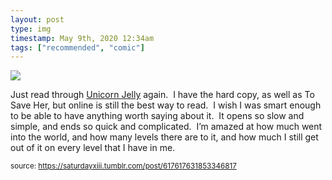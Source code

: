 ```yaml
---
layout: post
type: img
timestamp: May 9th, 2020 12:34am
tags: ["recommended", "comic"]
---
```

<img src="https://saturdayxiii.github.io/media/617617631853346817.jpg"/>

Just read through <a href="https://www.unicornjelly.com" target="_blank">Unicorn Jelly</a> again.  I have the hard copy, as well as To Save Her, but online is still the best way to read.  I wish I was smart enough to be able to have anything worth saying about it.  It opens so slow and simple, and ends so quick and complicated.  I’m amazed at how much went into the world, and how many levels there are to it, and how much I still get out of it on every level that I have in me.<br/>
 
  
<small>source: https://saturdayxiii.tumblr.com/post/617617631853346817</small>